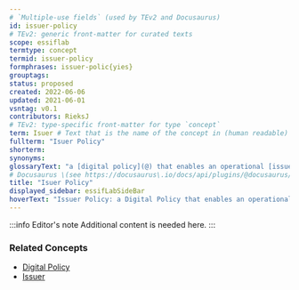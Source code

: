 ```yaml
---
# `Multiple-use fields` (used by TEv2 and Docusaurus)
id: issuer-policy
# TEv2: generic front-matter for curated texts
scope: essiflab
termtype: concept
termid: issuer-policy
formphrases: issuer-polic{yies}
grouptags:
status: proposed
created: 2022-06-06
updated: 2021-06-01
vsntag: v0.1
contributors: RieksJ
# TEv2: type-specific front-matter for type `concept`
term: Isuer # Text that is the name of the concept in (human readable) texts.
fullterm: "Isuer Policy"
shorterm:
synonyms:
glossaryText: "a [digital policy](@) that enables an operational [issuer](@) component to function in accordance with the [objectives](@) of its [principal](@)."
# Docusaurus \(see https://docusaurus\.io/docs/api/plugins/@docusaurus/plugin-content-docs#markdown-front-matter\):
title: "Isuer Policy"
displayed_sidebar: essifLabSideBar
hoverText: "Issuer Policy: a Digital Policy that enables an operational Issuer component to function in accordance with the Objectives of its Principal."
---
```


:::info Editor's note
Additional content is needed here.
:::

### Related Concepts
- [Digital Policy](@)
- [Issuer](@)
